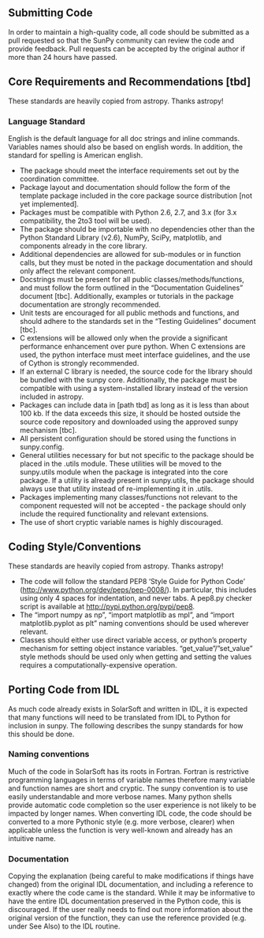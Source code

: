 ## Submitting Code
In order to maintain a high-quality code, all code should be submitted as a pull requested so that the SunPy community can review the code and provide feedback. Pull requests can be accepted by the original author if more than 24 hours have passed.

## Core Requirements and Recommendations [tbd]
These standards are heavily copied from astropy. Thanks astropy!

###  Language Standard
English is the default language for all doc strings and inline commands. Variables names should also be based on english words. In addition, the standard for spelling is American english.

* The package should meet the interface requirements set out by the coordination committee.
* Package layout and documentation should follow the form of the template package included in the core package source distribution [not yet implemented].
* Packages must be compatible with Python 2.6, 2.7, and 3.x (for 3.x compatibility, the 2to3 tool will be used).
* The package should be importable with no dependencies other than the Python Standard Library (v2.6), NumPy, SciPy, matplotlib, and components already in the core library.
* Additional dependencies are allowed for sub-modules or in function calls, but they must be noted in the package documentation and should only affect the relevant component.
* Docstrings must be present for all public classes/methods/functions, and must follow the form outlined in the “Documentation Guidelines” document [tbc]. Additionally, examples or tutorials in the package documentation are strongly recommended.
* Unit tests are encouraged for all public methods and functions, and should adhere to the standards set in the “Testing Guidelines” document [tbc].
* C extensions will be allowed only when the provide a significant performance enhancement over pure python. When C extensions are used, the python interface must meet interface guidelines, and the use of Cython is strongly recommended.
* If an external C library is needed, the source code for the library should be bundled with the sunpy core. Additionally, the package must be compatible with using a system-installed library instead of the version included in astropy.
* Packages can include data in [path tbd] as long as it is less than about 100 kb. If the data exceeds this size, it should be hosted outside the source code repository and downloaded using the approved sunpy mechanism [tbc].
* All persistent configuration should be stored using the functions in sunpy.config.
* General utilities necessary for but not specific to the package should be placed in the <packagename>.utils module. These utilities will be moved to the sunpy.utils module when the package is integrated into the core package. If a utility is already present in sunpy.utils, the package should always use that utility instead of re-implementing it in <packagename>.utils.
* Packages implementing many classes/functions not relevant to the component requested will not be accepted - the package should only include the required functionality and relevant extensions.
* The use of short cryptic variable names is highly discouraged.

## Coding Style/Conventions
These standards are heavily copied from astropy. Thanks astropy!

* The code will follow the standard PEP8 ‘Style Guide for Python Code’ (http://www.python.org/dev/peps/pep-0008/). In particular, this includes using only 4 spaces for indentation, and never tabs. A pep8.py checker script is available at http://pypi.python.org/pypi/pep8.
* The “import numpy as np”, “import matplotlib as mpl”, and “import matplotlib.pyplot as plt” naming conventions should be used wherever relevant. 
* Classes should either use direct variable access, or python’s property mechanism for setting object instance variables. “get_value”/”set_value” style methods should be used only when getting and setting the values requires a computationally-expensive operation.

## Porting Code from IDL
As much code already exists in SolarSoft and written in IDL, it is expected that many functions will need to be translated from IDL to Python for inclusion in sunpy. The following describes the sunpy standards for how this should be done.

### Naming conventions
Much of the code in SolarSoft has its roots in Fortran. Fortran is restrictive programming languages in terms of variable names therefore many variable and function names are short and cryptic. The sunpy convention is to use easily understandable and more verbose names. Many python shells provide automatic code completion so the user experience is not likely to be impacted by longer names. When converting IDL code, the code should be converted to a more Pythonic style (e.g. more verbose, clearer) when applicable unless the function is very well-known and already has an intuitive name.

### Documentation
Copying the explanation (being careful to make modifications if things have changed) from the original IDL documentation, and including a reference to exactly where the code came is the standard. While it may be informative to have the entire IDL documentation preserved in the Python code, this is discouraged. If the user really needs to find out more information about the original version of the function, they can use the reference provided (e.g. under See Also) to the IDL routine.
